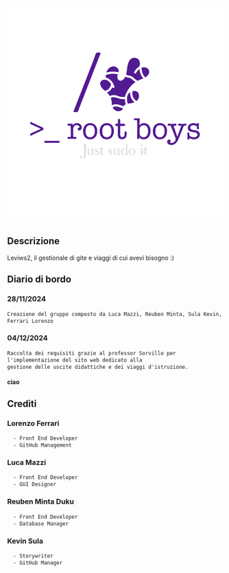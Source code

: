 ![Logo (Wh)](https://github.com/notDr3x/leviws-RootBoys/blob/main/LogoRootBoys.png)

## Descrizione
  Leviws2, il gestionale di gite e viaggi di cui avevi bisogno :)



## Diario di bordo
  ### 28/11/2024
    Creazione del gruppo composto da Luca Mazzi, Reuben Minta, Sula Kevin, Ferrari Lorenzo

  ### 04/12/2024
    Raccolta dei requisiti grazie al professor Sorvillo per l'implementazione del sito web dedicato alla 
    gestione delle uscite didattiche e dei viaggi d'istruzione.
  #### ciao


## Crediti
  ### Lorenzo Ferrari 
      - Front End Developer
      - GitHub Management
  ### Luca Mazzi
      - Front End Developer
      - GUI Designer 
  ### Reuben Minta Duku
      - Front End Developer
      - Database Manager
  ### Kevin Sula
      - Storywriter
      - GitHub Manager
